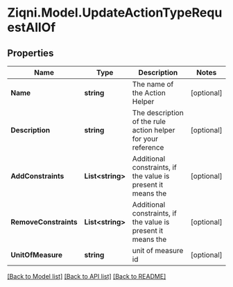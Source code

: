 
# Ziqni.Model.UpdateActionTypeRequestAllOf

## Properties

Name | Type | Description | Notes
------------ | ------------- | ------------- | -------------
**Name** | **string** | The name of the Action Helper | [optional] 
**Description** | **string** | The description of the rule action helper for your reference | [optional] 
**AddConstraints** | **List&lt;string&gt;** | Additional constraints, if the value is present it means the | [optional] 
**RemoveConstraints** | **List&lt;string&gt;** | Additional constraints, if the value is present it means the | [optional] 
**UnitOfMeasure** | **string** | unit of measure id | [optional] 

[[Back to Model list]](../README.md#documentation-for-models)
[[Back to API list]](../README.md#documentation-for-api-endpoints)
[[Back to README]](../README.md)

